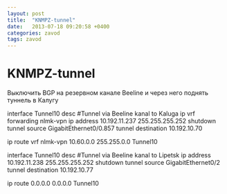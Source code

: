 ```yaml
---
layout: post
title:  "KNMPZ-tunnel"
date:   2013-07-18 09:20:58 +0400
categories: zavod
tags: zavod
---
```


# KNMPZ-tunnel
Выключить BGP на резервном канале Beeline и через него поднять туннель в Калугу



interface Tunnel10
desc #Tunnel via Beeline kanal to Kaluga
 ip vrf forwarding nlmk-vpn
 ip address 10.192.11.237 255.255.255.252
shutdown
 tunnel source GigabitEthernet0/0.857
 tunnel destination 10.192.10.70

ip route vrf nlmk-vpn 10.60.0.0 255.255.0.0 Tunnel10




interface Tunnel10
desc #Tunnel via Beeline kanal to Lipetsk
ip address 10.192.11.238 255.255.255.252
shutdown
 tunnel source GigabitEthernet0/2
 tunnel destination 10.192.10.77

ip route 0.0.0.0 0.0.0.0 Tunnel10
